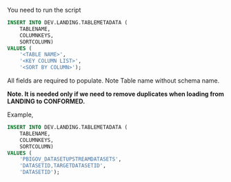 You need to run the script
```sql
INSERT INTO DEV.LANDING.TABLEMETADATA (
    TABLENAME, 
    COLUMNKEYS, 
    SORTCOLUMN)
VALUES (
    '<TABLE NAME>', 
    '<KEY COLUMN LIST>', 
    '<SORT BY COLUMN>');
```
All fields are required to populate. Note Table name without schema name.

**Note. It is needed only if we need to remove duplicates when loading from LANDING to CONFORMED.**

Example,
```sql
INSERT INTO DEV.LANDING.TABLEMETADATA (
    TABLENAME, 
    COLUMNKEYS, 
    SORTCOLUMN)
VALUES (
    'PBIGOV_DATASETUPSTREAMDATASETS', 
    'DATASETID,TARGETDATASETID', 
    'DATASETID');
```
